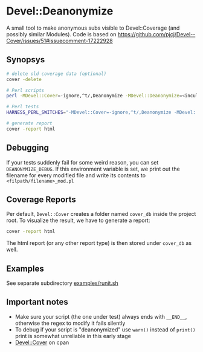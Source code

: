 # Devel::Deanonymize

A small tool to make anonymous subs visible to Devel::Coverage (and possibly similar Modules).
Code is based on https://github.com/pjcj/Devel--Cover/issues/51#issuecomment-17222928

## Synopsys 

```bash
# delete old coverage data (optional)
cover -delete

# Perl scripts
perl -MDevel::Cover=-ignore,^t/,Deanonymize -MDevel::Deanonymize=<inculde_pattern> your_script.pl

# Perl tests
HARNESS_PERL_SWITCHES="-MDevel::Cover=-ignore,^t/,Deanonymize -MDevel::Deanonymize=<include_pattern"  prove t/

# generate report
cover -report html
```

## Debugging

If your tests suddenly fail for some weird reason, you can set `DEANONYMIZE_DEBUG`. If this environment variable is set,
we print out the filename for every modified file and write its contents to `<filpath/filename>_mod.pl`

## Coverage Reports

Per default, `Devel::Cover` creates a folder named `cover_db` inside the project root. To visualize the result, we have to
generate a report:

```bash
cover -report html
```

The html report (or any other report type) is then stored under `cover_db` as well.


## Examples

See separate subdirectory [examples/runit.sh](examples/runit.sh)

## Important notes

- Make sure your script (the one under test) always ends with `__END__`, otherwise the regex to modify it fails silently
- To debug if your script is "deanonymized" use `warn()` instead of `print()` print is somewhat unreliable in this early stage
- [Devel::Cover](https://metacpan.org/pod/Devel::Cover) on cpan